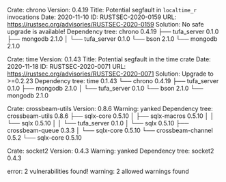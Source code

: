 Crate:         chrono
Version:       0.4.19
Title:         Potential segfault in `localtime_r` invocations
Date:          2020-11-10
ID:            RUSTSEC-2020-0159
URL:           https://rustsec.org/advisories/RUSTSEC-2020-0159
Solution:      No safe upgrade is available!
Dependency tree: 
chrono 0.4.19
├── tufa_server 0.1.0
├── mongodb 2.1.0
│   └── tufa_server 0.1.0
└── bson 2.1.0
    └── mongodb 2.1.0

Crate:         time
Version:       0.1.43
Title:         Potential segfault in the time crate
Date:          2020-11-18
ID:            RUSTSEC-2020-0071
URL:           https://rustsec.org/advisories/RUSTSEC-2020-0071
Solution:      Upgrade to >=0.2.23
Dependency tree: 
time 0.1.43
└── chrono 0.4.19
    ├── tufa_server 0.1.0
    ├── mongodb 2.1.0
    │   └── tufa_server 0.1.0
    └── bson 2.1.0
        └── mongodb 2.1.0

Crate:         crossbeam-utils
Version:       0.8.6
Warning:       yanked
Dependency tree: 
crossbeam-utils 0.8.6
├── sqlx-core 0.5.10
│   ├── sqlx-macros 0.5.10
│   │   └── sqlx 0.5.10
│   │       └── tufa_server 0.1.0
│   └── sqlx 0.5.10
├── crossbeam-queue 0.3.3
│   └── sqlx-core 0.5.10
└── crossbeam-channel 0.5.2
    └── sqlx-core 0.5.10

Crate:         socket2
Version:       0.4.3
Warning:       yanked
Dependency tree: 
socket2 0.4.3

error: 2 vulnerabilities found!
warning: 2 allowed warnings found
